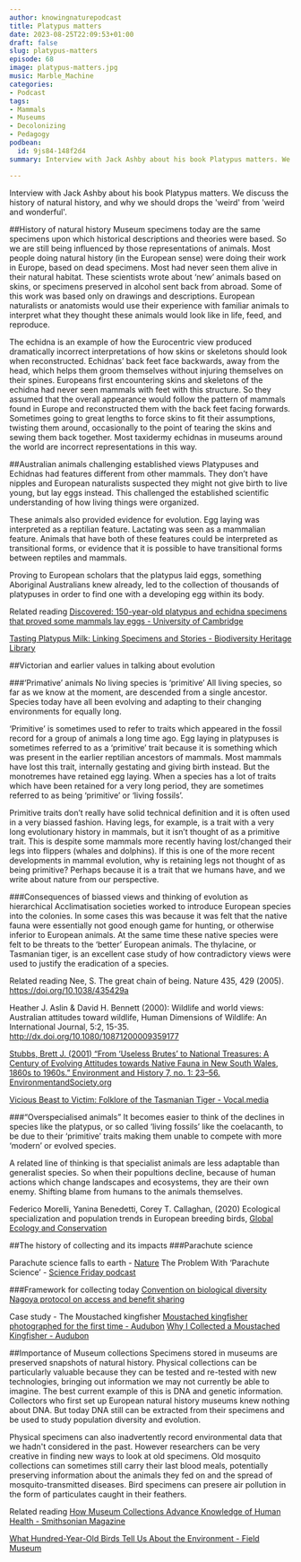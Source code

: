 ```yaml
---
author: knowingnaturepodcast
title: Platypus matters
date: 2023-08-25T22:09:53+01:00
draft: false
slug: platypus-matters
episode: 68
image: platypus-matters.jpg
music: Marble_Machine
categories:
- Podcast
tags:
- Mammals
- Museums
- Decolonizing
- Pedagogy
podbean:
  id: 9js84-148f2d4
summary: Interview with Jack Ashby about his book Platypus matters. We discuss the history of natural history, and why we should drops the 'weird' from 'weird and wonderful'.

---
```


Interview with Jack Ashby about his book Platypus matters. We discuss the history of natural history, and why we should drops the 'weird' from 'weird and wonderful'.

##History of natural history
Museum specimens today are the same specimens upon which historical descriptions and theories were based. So we are still being influenced by those representations of animals. Most people doing natural history (in the European sense) were doing their work in  Europe, based on dead specimens. Most had never seen them alive in their natural habitat. These scientists wrote about ‘new’ animals based on skins, or specimens preserved in alcohol sent back from abroad. Some of this work was based only on drawings and descriptions. European naturalists or anatomists would use their experience with familiar animals to interpret what they thought these animals would look like in life, feed, and reproduce. 

The echidna is an example of how the Eurocentric view produced dramatically incorrect interpretations of how skins or skeletons should look when reconstructed. Echidnas’ back feet face backwards, away from the head, which helps them groom themselves without injuring themselves on their spines. Europeans first encountering skins and skeletons of the echidna had never seen mammals with feet with this structure. So they assumed that the overall appearance would follow the pattern of mammals found in Europe and reconstructed them with the back feet facing forwards. Sometimes going to great lengths to force skins to fit their assumptions, twisting them around, occasionally to the point of tearing the skins and sewing them back together. Most taxidermy echidnas in museums around the world are incorrect representations in this way. 


##Australian animals challenging established views
Platypuses and Echidnas had features different from other mammals. They don’t have nipples and European naturalists suspected they might not give birth to live young, but lay eggs instead. This challenged the established scientific understanding of how living things were organized.

These animals also provided evidence for evolution. Egg laying was interpreted as a
reptilian feature. Lactating was seen as a mammalian feature. Animals that have both of these features could be interpreted as transitional forms, or evidence that it is possible to have transitional forms between reptiles and mammals. 

Proving to European scholars that the platypus laid eggs, something Aboriginal Australians knew already, led to the collection of thousands of platypuses in order to find one with a developing egg within its body. 

Related reading 
[Discovered: 150-year-old platypus and echidna specimens that proved some mammals lay eggs - University of Cambridge](https://www.cam.ac.uk/stories/rediscovery-platypus-echidna-proof-mammals-lay-eggs)

[Tasting Platypus Milk: Linking Specimens and Stories - Biodiversity Heritage Library](https://blog.biodiversitylibrary.org/2020/07/tasting-platypus-milk.html)


##Victorian and earlier values in talking about evolution

###‘Primative’ animals
No living species is ‘primitive’
All living species, so far as we know at the moment, are descended from a single ancestor. Species today have all been evolving and adapting to their changing environments for equally long.

‘Primitive’ is sometimes used to refer to traits which appeared in the fossil record for a group of animals a long time ago. Egg laying in platypuses is sometimes referred to as a ‘primitive’ trait because it is something which was present in the earlier reptilian ancestors of mammals. Most mammals have lost this trait, internally gestating and giving birth instead. But the monotremes have retained egg laying. When a species has a lot of traits which have been retained for a very long period, they are sometimes referred to as being ‘primitive’ or ‘living fossils’.

Primitive traits don’t really have solid technical definition and it is often used in a very biassed fashion. Having legs, for example, is a trait with a very long evolutionary history in mammals, but it isn’t thought of as a primitive trait. This is despite some mammals more recently having lost/changed their legs into flippers (whales and dolphins). If this is one of the more recent developments in mammal evolution, why is retaining legs not thought of as being primitive? Perhaps because it is a trait that we humans have, and we write about nature from our perspective.

###Consequences of biassed views and thinking of evolution as hierarchical
Acclimatisation societies worked to introduce European species into the colonies. In some cases this was because it was felt that the native fauna were essentially not good enough game for hunting, or otherwise inferior to European animals. At the same time these native species were felt to be threats to the ‘better’ European animals. The thylacine, or Tasmanian tiger, is an excellent case study of how contradictory views were used to justify the eradication of a species.
 

Related reading
Nee, S. The great chain of being. Nature 435, 429 (2005). https://doi.org/10.1038/435429a

Heather J. Aslin & David H. Bennett (2000): Wildlife and world views: Australian attitudes toward wildlife, Human Dimensions of Wildlife: An International Journal, 5:2, 15-35. http://dx.doi.org/10.1080/10871200009359177

[Stubbs, Brett J. (2001) “From ‘Useless Brutes’ to National Treasures: A Century of Evolving Attitudes towards Native Fauna in New South Wales, 1860s to 1960s.” Environment and History 7, no. 1: 23–56. EnvironmentandSociety.org](https://www.environmentandsociety.org/mml/useless-brutes-national-treasures-century-evolving-attitudes-towards-native-fauna-new-south)

[Vicious Beast to Victim: Folklore of the Tasmanian Tiger - Vocal.media](https://vocal.media/fyi/vicious-beast-to-victim-folklore-of-the-tasmanian-tiger)

###“Overspecialised animals”
It becomes easier to think of the declines in species like the platypus, or so called ‘living fossils’ like the coelacanth, to be due to their ‘primitive’ traits making them unable to compete with more ‘modern’ or evolved species.

A related line of thinking is that specialist animals are less adaptable than generalist species. So when their popultions decline, because of human actions which change landscapes and ecosystems, they are their own enemy. Shifting blame from humans to the animals themselves.

Federico Morelli, Yanina Benedetti, Corey T. Callaghan, (2020) Ecological specialization and population trends in European breeding birds, [Global Ecology and Conservation](https://www.sciencedirect.com/science/article/pii/S2351989420301025)



##The history of collecting and its impacts 
###Parachute science

Parachute science falls to earth - [Nature](https://www.nature.com/nature-index/news/parachute-science-falls-to-earth)
The Problem With ‘Parachute Science’ - [Science Friday podcast](https://www.sciencefriday.com/segments/parachute-science-problem/)


###Framework for collecting today
[Convention on biological diversity](https://www.cbd.int/intro/)
[Nagoya protocol on access and benefit sharing](https://www.cbd.int/abs/)


Case study - The Moustached kingfisher
[Moustached kingfisher photographed for the first time - Audubon](https://www.audubon.org/news/moustached-kingfisher-photographed-first-time)
[Why I Collected a Moustached Kingfisher - Audubon](https://www.audubon.org/news/why-i-collected-moustached-kingfisher)


##Importance of Museum collections
Specimens stored in museums are preserved snapshots of natural history. Physical collections can be particularly valuable because they can be tested and re-tested with new technologies, bringing out information we may not currently be able to imagine. The best current example of this is DNA and genetic information. Collectors who first set up European natural history museums knew nothing about DNA. But today DNA still can be extracted from their specimens and be used to study population diversity and evolution.

Physical specimens can also inadvertently record environmental data that we hadn't considered in the past. However researchers can be very creative in finding new ways to look at old specimens. Old mosquito collections can sometimes still carry their last blood meals, potentially preserving information about the animals they fed on and the spread of mosquito-transmitted diseases. Bird specimens can presere air pollution in the form of particulates caught in their feathers.

Related reading
[How Museum Collections Advance Knowledge of Human Health - Smithsonian Magazine](https://www.smithsonianmag.com/blogs/national-museum-of-natural-history/2021/04/07/how-museum-collections-advance-knowledge-human-health/)

[What Hundred-Year-Old Birds Tell Us About the Environment - Field Museum](https://www.fieldmuseum.org/blog/what-hundred-year-old-birds-tell-us-about-environment)